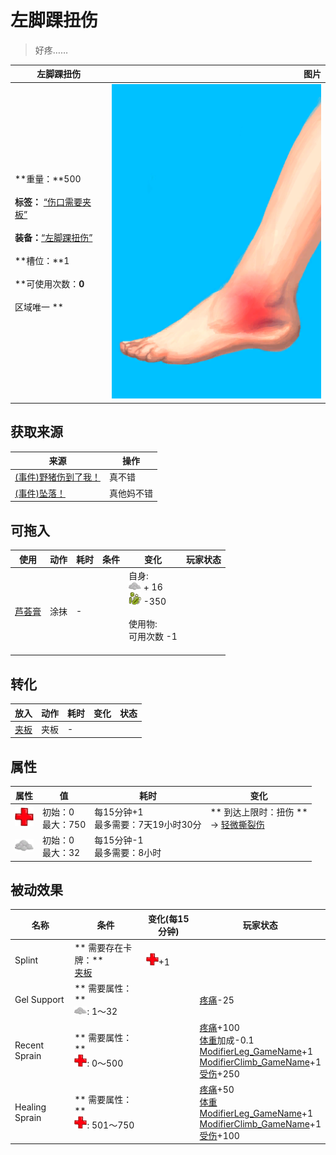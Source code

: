 # 左脚踝扭伤  
> 好疼……  
  
  左脚踝扭伤  |   图片   
 ----  |  ----:   
 **重量：**500<br><br>**标签：**	[“伤口需要夹板”](tag_WoundSplint.md)<br><br>**装备：**[“左脚踝扭伤”](eTag_WLegSprainedL.md)<br><br>**槽位：**1<br><br>**可使用次数：**0<br><br>** 区域唯一 **  |  ![](Sprite/SprainedAnkle.png)   
  
## 获取来源  
来源  |  操作  
----  |  ----  
[(事件)野猪伤到了我！](Event_BoarWoundMinor.md)  |  真不错  
[(事件)坠落！](Event_FallSprains.md)  |  真他妈不错  
## 可拖入  
使用  |  动作  |  耗时  |  条件  |  变化  |  玩家状态  
----  |  ----  |  ----  |  ----  |  ----  |  ----  
[芦荟膏](AloeVeraGel.md)  |  涂抹  |  -  |    |  自身:<br><img decoding="async" src="Sprite/AloeGel.png" style="width:20px;"> + 16<br><img decoding="async" src="Sprite/Bacteria.png" style="width:20px;">  -350<br><br>使用物:<br>可用次数  -1<br><br>  |    
## 转化  
放入  |  动作  |  耗时  |  变化  |  状态  
----  |  ----  |  ----  |  ----  |  ----  
[夹板](Splint.md)  |  夹板  |  -  |    |    
## 属性   
属性  |  值  |  耗时  |  变化  
----  |  ----  |  ----  |  ----  
<img decoding="async" src="Sprite/Health.png" style="width:30px;">  |  初始：0<br>最大：750  |  每15分钟+1<br>最多需要：7天19小时30分  |  ** 到达上限时：扭伤 **<br>→ [轻微撕裂伤](W_MinorLaceration.md)  
<img decoding="async" src="Sprite/AloeGel.png" style="width:30px;">  |  初始：0<br>最大：32  |  每15分钟-1<br>最多需要：8小时  |    
## 被动效果  
名称  |  条件  |  变化(每15分钟)  |  玩家状态  
----  |  ----  |  ----  |  ----  
Splint  |  ** 需要存在卡牌：**<br>[夹板](Splint.md)  |  <img decoding="async" src="Sprite/Health.png" style="width:20px;">+1  |    
Gel Support  |  ** 需要属性：**<br><img decoding="async" src="Sprite/AloeGel.png" style="width:20px;">: 1～32  |    |  [疼痛](Pain.md)-25  
Recent Sprain  |  ** 需要属性：**<br><img decoding="async" src="Sprite/Health.png" style="width:20px;">: 0～500  |    |  [疼痛](Pain.md)+100<br>[体重](Weight.md)加成-0.1<br>[ModifierLeg_GameName](ModifierLeg.md)+1<br>[ModifierClimb_GameName](ModifierClimb.md)+1<br>[受伤](Wounds.md)+250  
Healing Sprain  |  ** 需要属性：**<br><img decoding="async" src="Sprite/Health.png" style="width:20px;">: 501～750  |    |  [疼痛](Pain.md)+50<br>[体重](Weight.md)<br>[ModifierLeg_GameName](ModifierLeg.md)+1<br>[ModifierClimb_GameName](ModifierClimb.md)+1<br>[受伤](Wounds.md)+100  
